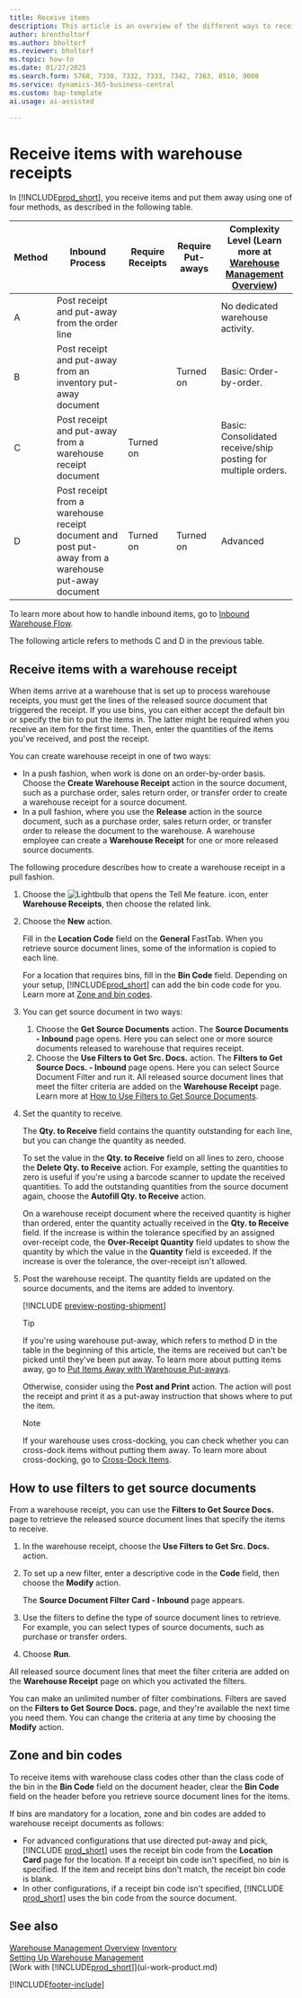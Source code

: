 ```yaml
---
title: Receive items
description: This article is an overview of the different ways to receive items at a warehouse with a warehouse receipt.
author: brentholtorf
ms.author: bholtorf
ms.reviewer: bholtorf
ms.topic: how-to
ms.date: 01/27/2025
ms.search.form: 5768, 7330, 7332, 7333, 7342, 7363, 8510, 9008
ms.service: dynamics-365-business-central
ms.custom: bap-template
ai.usage: ai-assisted

---
```

# Receive items with warehouse receipts

In [!INCLUDE[prod_short](includes/prod_short.md)], you receive items and put them away using one of four methods, as described in the following table.

|Method|Inbound Process|Require Receipts|Require Put-aways|Complexity Level (Learn more at [Warehouse Management Overview](design-details-warehouse-management.md))|  
|------------|---------------------|--------------|----------------|------------|  
|A|Post receipt and put-away from the order line|||No dedicated warehouse activity.|  
|B|Post receipt and put-away from an inventory put-away document||Turned on|Basic: Order-by-order.|  
|C|Post receipt and put-away from a warehouse receipt document|Turned on||Basic: Consolidated receive/ship posting for multiple orders.|  
|D|Post receipt from a warehouse receipt document and post put-away from a warehouse put-away document|Turned on|Turned on|Advanced|  

To learn more about how to handle inbound items, go to [Inbound Warehouse Flow](design-details-inbound-warehouse-flow.md).

The following article refers to methods C and D in the previous table.

## Receive items with a warehouse receipt

When items arrive at a warehouse that is set up to process warehouse receipts, you must get the lines of the released source document that triggered the receipt. If you use bins, you can either accept the default bin or specify the bin to put the items in. The latter might be required when you receive an item for the first time. Then, enter the quantities of the items you've received, and post the receipt.  

You can create warehouse receipt in one of two ways:

* In a push fashion, when work is done on an order-by-order basis. Choose the **Create Warehouse Receipt** action in the source document, such as a purchase order, sales return order, or transfer order to create a warehouse receipt for a source document.
* In a pull fashion, where you use the **Release** action in the source document, such as a purchase order, sales return order, or transfer order to release the document to the warehouse. A warehouse employee can create a **Warehouse Receipt** for one or more released source documents.

The following procedure describes how to create a warehouse receipt in a pull fashion.

1. Choose the ![Lightbulb that opens the Tell Me feature.](media/ui-search/search_small.png "Tell me what you want to do") icon, enter **Warehouse Receipts**, then choose the related link.  
2. Choose the **New** action.  

    Fill in the **Location Code** field on the **General** FastTab. When you retrieve source document lines, some of the information is copied to each line.

    For a location that requires bins, fill in the **Bin Code** field. Depending on your setup, [!INCLUDE[prod_short](includes/prod_short.md)] can add the bin code code for you. Learn more at [Zone and bin codes](warehouse-how-receive-items.md#zone-and-bin-codes).  

3. You can get source document in two ways:

    1. Choose the **Get Source Documents** action. The **Source Documents - Inbound** page opens. Here you can select one or more source documents released to warehouse that requires receipt.
    2. Choose the **Use Filters to Get Src. Docs.** action. The **Filters to Get Source Docs. - Inbound** page opens. Here you can select Source Document Filter and run it. All released source document lines that meet the filter criteria are added on the **Warehouse Receipt** page. Learn more at [How to Use Filters to Get Source Documents](warehouse-how-receive-items.md#how-to-use-filters-to-get-source-documents).

4. Set the quantity to receive.

    The **Qty. to Receive** field contains the quantity outstanding for each line, but you can change the quantity as needed. 

    To set the value in the **Qty. to Receive** field on all lines to zero, choose the **Delete Qty. to Receive** action. For example, setting the quantities to zero is useful if you're using a barcode scanner to update the received quantities. To add the outstanding quantities from the source document again, choose the **Autofill Qty. to Receive** action.  

    On a warehouse receipt document where the received quantity is higher than ordered, enter the quantity actually received in the **Qty. to Receive** field. If the increase is within the tolerance specified by an assigned over-receipt code, the **Over-Receipt Quantity** field updates to show the quantity by which the value in the **Quantity** field is exceeded. If the increase is over the tolerance, the over-receipt isn't allowed.

5. Post the warehouse receipt. The quantity fields are updated on the source documents, and the items are added to inventory.  

    [!INCLUDE [preview-posting-shipment](includes/preview-posting-shipment.md)]

    > [!TIP]
    > If you're using warehouse put-away, which refers to method D in the table in the beginning of this article, the items are received but can't be picked until they've been put away. To learn more about putting items away, go to [Put Items Away with Warehouse Put-aways](warehouse-how-to-put-items-away-with-warehouse-put-aways.md).
    >
    > Otherwise, consider using the **Post and Print** action. The action will post the receipt and print it as a put-away instruction that shows where to put the item.

    > [!NOTE]  
    > If your warehouse uses cross-docking, you can check whether you can cross-dock items without putting them away. To learn more about cross-docking, go to [Cross-Dock Items](warehouse-how-to-cross-dock-items.md).

## How to use filters to get source documents

From a warehouse receipt, you can use the **Filters to Get Source Docs.** page to retrieve the released source document lines that specify the items to receive.

1. In the warehouse receipt, choose the **Use Filters to Get Src. Docs.** action.
2. To set up a new filter, enter a descriptive code in the **Code** field, then choose the **Modify** action.

    The **Source Document Filter Card - Inbound** page appears.

3. Use the filters to define the type of source document lines to retrieve. For example, you can select types of source documents, such as purchase or transfer orders.
4. Choose **Run**.  

All released source document lines that meet the filter criteria are added on the **Warehouse Receipt** page on which you activated the filters.

You can make an unlimited number of filter combinations. Filters are saved on the **Filters to Get Source Docs.** page, and they're available the next time you need them. You can change the criteria at any time by choosing the **Modify** action.

## Zone and bin codes

To receive items with warehouse class codes other than the class code of the bin in the **Bin Code** field on the document header, clear the **Bin Code** field on the header before you retrieve source document lines for the items.  
<!-- TBD, table with comparison of various options-->

If bins are mandatory for a location, zone and bin codes are added to warehouse receipt documents as follows:

* For advanced configurations that use directed put-away and pick, [!INCLUDE [prod_short](includes/prod_short.md)] uses the receipt bin code from the **Location Card** page for the location. If a receipt bin code isn't specified, no bin is specified. If the item and receipt bins don't match, the receipt bin code is blank.
* In other configurations, if a receipt bin code isn't specified, [!INCLUDE [prod_short](includes/prod_short.md)] uses the bin code from the source document.

## See also

[Warehouse Management Overview](design-details-warehouse-management.md)
[Inventory](inventory-manage-inventory.md)  
[Setting Up Warehouse Management](warehouse-setup-warehouse.md)  
[Work with [!INCLUDE[prod_short](includes/prod_short.md)]](ui-work-product.md)  

[!INCLUDE[footer-include](includes/footer-banner.md)]
